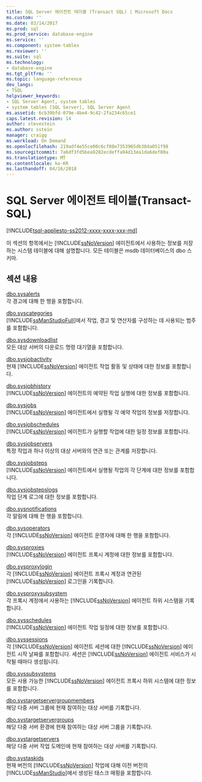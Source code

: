 ```yaml
---
title: SQL Server 에이전트 테이블 (Transact SQL) | Microsoft Docs
ms.custom: ''
ms.date: 03/14/2017
ms.prod: sql
ms.prod_service: database-engine
ms.service: ''
ms.component: system-tables
ms.reviewer: ''
ms.suite: sql
ms.technology:
- database-engine
ms.tgt_pltfrm: ''
ms.topic: language-reference
dev_langs:
- TSQL
helpviewer_keywords:
- SQL Server Agent, system tables
- system tables [SQL Server], SQL Server Agent
ms.assetid: 6cb39bfd-079e-4be4-9c42-2fa234c65ce1
caps.latest.revision: 14
author: stevestein
ms.author: sstein
manager: craigg
ms.workload: On Demand
ms.openlocfilehash: 219adf4e55ce00c6cf08e7353965db38da051f98
ms.sourcegitcommit: 7a6df3fd5bea9282ecdeffa94d13ea1da6def80a
ms.translationtype: MT
ms.contentlocale: ko-KR
ms.lasthandoff: 04/16/2018
---
```

# <a name="sql-server-agent-tables-transact-sql"></a>SQL Server 에이전트 테이블(Transact-SQL)
[!INCLUDE[tsql-appliesto-ss2012-xxxx-xxxx-xxx-md](../../includes/tsql-appliesto-ss2012-xxxx-xxxx-xxx-md.md)]

  이 섹션의 항목에서는 [!INCLUDE[ssNoVersion](../../includes/ssnoversion-md.md)] 에이전트에서 사용하는 정보를 저장하는 시스템 테이블에 대해 설명합니다. 모든 테이블은 msdb 데이터베이스의 dbo 스키마.  
  
## <a name="in-this-section"></a>섹션 내용  
 [dbo.sysalerts](../../relational-databases/system-tables/dbo-sysalerts-transact-sql.md)  
 각 경고에 대해 한 행을 포함합니다.  
  
 [dbo.syscategories](../../relational-databases/system-tables/dbo-syscategories-transact-sql.md)  
 [!INCLUDE[ssManStudioFull](../../includes/ssmanstudiofull-md.md)]에서 작업, 경고 및 연산자를 구성하는 데 사용되는 범주를 포함합니다.  
  
 [dbo.sysdownloadlist](../../relational-databases/system-tables/dbo-sysdownloadlist-transact-sql.md)  
 모든 대상 서버의 다운로드 명령 대기열을 포함합니다.  
  
 [dbo.sysjobactivity](../../relational-databases/system-tables/dbo-sysjobactivity-transact-sql.md)  
 현재 [!INCLUDE[ssNoVersion](../../includes/ssnoversion-md.md)] 에이전트 작업 활동 및 상태에 대한 정보를 포함합니다.  
  
 [dbo.sysjobhistory](../../relational-databases/system-tables/dbo-sysjobhistory-transact-sql.md)  
 [!INCLUDE[ssNoVersion](../../includes/ssnoversion-md.md)] 에이전트의 예약된 작업 실행에 대한 정보를 포함합니다.  
  
 [dbo.sysjobs](../../relational-databases/system-tables/dbo-sysjobs-transact-sql.md)  
 [!INCLUDE[ssNoVersion](../../includes/ssnoversion-md.md)] 에이전트에서 실행될 각 예약 작업의 정보를 저장합니다.  
  
 [dbo.sysjobschedules](../../relational-databases/system-tables/dbo-sysjobschedules-transact-sql.md)  
 [!INCLUDE[ssNoVersion](../../includes/ssnoversion-md.md)] 에이전트가 실행할 작업에 대한 일정 정보를 포함합니다.  
  
 [dbo.sysjobservers](../../relational-databases/system-tables/dbo-sysjobservers-transact-sql.md)  
 특정 작업과 하나 이상의 대상 서버와의 연관 또는 관계를 저장합니다.  
  
 [dbo.sysjobsteps](../../relational-databases/system-tables/dbo-sysjobsteps-transact-sql.md)  
 [!INCLUDE[ssNoVersion](../../includes/ssnoversion-md.md)] 에이전트에서 실행될 작업의 각 단계에 대한 정보를 포함합니다.  
  
 [dbo.sysjobstepslogs](../../relational-databases/system-tables/dbo-sysjobstepslogs-transact-sql.md)  
 작업 단계 로그에 대한 정보를 포함합니다.  
  
 [dbo.sysnotifications](../../relational-databases/system-tables/dbo-sysnotifications-transact-sql.md)  
 각 알림에 대해 한 행을 포함합니다.  
  
 [dbo.sysoperators](../../relational-databases/system-tables/dbo-sysoperators-transact-sql.md)  
 각 [!INCLUDE[ssNoVersion](../../includes/ssnoversion-md.md)] 에이전트 운영자에 대해 한 행을 포함합니다.  
  
 [dbo.sysproxies](../../relational-databases/system-tables/dbo-sysproxies-transact-sql.md)  
 [!INCLUDE[ssNoVersion](../../includes/ssnoversion-md.md)] 에이전트 프록시 계정에 대한 정보를 포함합니다.  
  
 [dbo.sysproxylogin](../../relational-databases/system-tables/dbo-sysproxylogin-transact-sql.md)  
 각 [!INCLUDE[ssNoVersion](../../includes/ssnoversion-md.md)] 에이전트 프록시 계정과 연관된 [!INCLUDE[ssNoVersion](../../includes/ssnoversion-md.md)] 로그인을 기록합니다.  
  
 [dbo.sysproxysubsystem](../../relational-databases/system-tables/dbo-sysproxysubsystem-transact-sql.md)  
 각 프록시 계정에서 사용하는 [!INCLUDE[ssNoVersion](../../includes/ssnoversion-md.md)] 에이전트 하위 시스템을 기록합니다.  
  
 [dbo.sysschedules](../../relational-databases/system-tables/dbo-sysschedules-transact-sql.md)  
 [!INCLUDE[ssNoVersion](../../includes/ssnoversion-md.md)] 에이전트 작업 일정에 대한 정보를 포함합니다.  
  
 [dbo.syssessions](../../relational-databases/system-tables/dbo-syssessions-transact-sql.md)  
 각 [!INCLUDE[ssNoVersion](../../includes/ssnoversion-md.md)] 에이전트 세션에 대한 [!INCLUDE[ssNoVersion](../../includes/ssnoversion-md.md)] 에이전트 시작 날짜를 포함합니다. 세션은 [!INCLUDE[ssNoVersion](../../includes/ssnoversion-md.md)] 에이전트 서비스가 시작될 때마다 생성됩니다.  
  
 [dbo.syssubsystems](../../relational-databases/system-tables/dbo-sysproxysubsystem-transact-sql.md)  
 모든 사용 가능한 [!INCLUDE[ssNoVersion](../../includes/ssnoversion-md.md)] 에이전트 프록시 하위 시스템에 대한 정보를 포함합니다.  
  
 [dbo.systargetservergroupmembers](../../relational-databases/system-tables/dbo-systargetservergroupmembers-transact-sql.md)  
 해당 다중 서버 그룹에 현재 참여하는 대상 서버를 기록합니다.  
  
 [dbo.systargetservergroups](../../relational-databases/system-tables/dbo-systargetservergroups-transact-sql.md)  
 해당 다중 서버 환경에 현재 참여하는 대상 서버 그룹을 기록합니다.  
  
 [dbo.systargetservers](../../relational-databases/system-tables/dbo-systargetservers-transact-sql.md)  
 해당 다중 서버 작업 도메인에 현재 참여하는 대상 서버를 기록합니다.  
  
 [dbo.systaskids](../../relational-databases/system-tables/dbo-systaskids-transact-sql.md)  
 현재 버전의 [!INCLUDE[ssNoVersion](../../includes/ssnoversion-md.md)] 작업에 대해 이전 버전의 [!INCLUDE[ssManStudio](../../includes/ssmanstudio-md.md)]에서 생성된 태스크 매핑을 포함합니다.  
  
  
